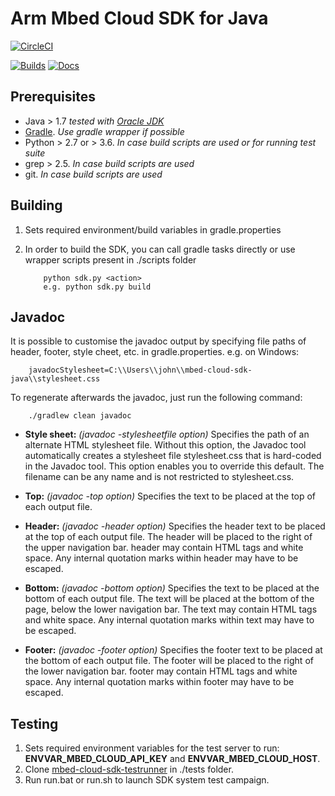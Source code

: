 # Arm Mbed Cloud SDK for Java

[![CircleCI](https://circleci.com/gh/ARMmbed/mbed-cloud-sdk-java.svg?style=shield&circle-token=0167754c8a12d770eb92b9165ac9022a8c422633)](https://circleci.com/gh/ARMmbed/mbed-cloud-sdk-java)

[![Builds](https://img.shields.io/badge/sdk-builds-blue.svg)](http://armmbed.github.io/mbed-cloud-sdk-java/builds/)
[![Docs](https://img.shields.io/badge/sdk-documentation-blue.svg)](https://s3-us-west-2.amazonaws.com/mbed-cloud-sdk-java/index.html)

## Prerequisites
* Java > 1.7   _tested with [Oracle JDK](http://www.oracle.com/technetwork/java/javase/downloads/index.html)_
* [Gradle](https://gradle.org/). _Use gradle wrapper if possible_
* Python > 2.7 or > 3.6. _In case build scripts are used or for running test suite_
* grep > 2.5. _In case build scripts are used_
* git. _In case build scripts are used_


## Building
1. Sets required environment/build variables in gradle.properties
2. In order to build the SDK, you can call gradle tasks directly or use wrapper scripts present in ./scripts folder

    ```shell
        python sdk.py <action>
        e.g. python sdk.py build
    ```

## Javadoc
It is possible to customise the javadoc output by specifying file paths of header, footer, style cheet, etc. in gradle.properties.
e.g. on Windows:

```shell
    javadocStylesheet=C:\\Users\\john\\mbed-cloud-sdk-java\\stylesheet.css
```
To regenerate afterwards the javadoc, just run the following command:
```shell
    ./gradlew clean javadoc
```

* **Style sheet:** _(javadoc -stylesheetfile option)_ Specifies the path of an alternate HTML stylesheet file. Without this option, the Javadoc tool automatically creates a stylesheet file stylesheet.css that is hard-coded in the Javadoc tool. This option enables you to override this default. The filename can be any name and is not restricted to stylesheet.css.

* **Top:** _(javadoc -top option)_ Specifies the text to be placed at the top of each output file.

* **Header:** _(javadoc -header option)_ Specifies the header text to be placed at the top of each output file. The header will be placed to the right of the upper navigation bar. header may contain HTML tags and white space. Any internal quotation marks within header may have to be escaped.

* **Bottom:** _(javadoc -bottom option)_ Specifies the text to be placed at the bottom of each output file. The text will be placed at the bottom of the page, below the lower navigation bar. The text may contain HTML tags and white space. Any internal quotation marks within text may have to be escaped.

* **Footer:** _(javadoc -footer option)_ Specifies the footer text to be placed at the bottom of each output file. The footer will be placed to the right of the lower navigation bar. footer may contain HTML tags and white space. Any internal quotation marks within footer may have to be escaped.

## Testing
1. Sets required environment variables for the test server to run: **ENVVAR_MBED_CLOUD_API_KEY** and **ENVVAR_MBED_CLOUD_HOST**.
1. Clone [mbed-cloud-sdk-testrunner](https://github.com/ARMmbed/mbed-cloud-sdk-testrunner) in ./tests folder.
2. Run run.bat or run.sh to launch SDK system test campaign.